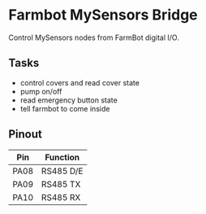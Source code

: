 # Farmbot MySensors Bridge
Control MySensors nodes from FarmBot digital I/O.

## Tasks
- control covers and read cover state
- pump on/off
- read emergency button state 
- tell farmbot to come inside

## Pinout
| Pin  | Function   |
| ---- | ---------- |
| PA08 | RS485 D/E  |
| PA09 | RS485 TX   |
| PA10 | RS485 RX   |
